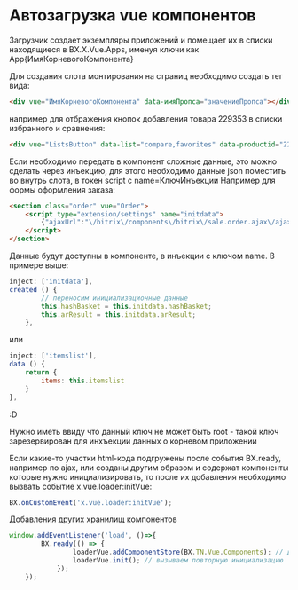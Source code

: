 # Автозагрузка vue компонентов

Загрузчик создает экземпляры приложений и помещает их в списки находящиеся в BX.X.Vue.Apps,
именуя ключи как App{ИмяКорневогоКомпонента}

Для создания слота монтирования на страниц необходимо создать тег вида:
```html
<div vue="ИмяКорневогоКомпонента" data-имяПропса="значениеПропса"></div>
```

например для отбражения кнопок добавления товара 229353 в списки избранного и сравнения:

```html
<div vue="ListsButton" data-list="compare,favorites" data-productid="229353"></div>
```
Если необходимо передать в компонент сложные данные, это можно сделать через инъекцию,
для этого необходимо данные json поместить во внутрь слота, в токен script c name=КлючИнъекции
Например для формы оформления заказа:


```html
<section class="order" vue="Order">
    <script type="extension/settings" name="initdata">
        {"ajaxUrl":"\/bitrix\/components\/bitrix\/sale.order.ajax\/ajax.php","hashBasket":"fda088cce0595233895f37519d3d68c5"}
    </script>
</section>
```

Данные будут доступны в компоненте, в инъекции с ключом name.
В примере выше:
```js
inject: ['initdata'],
created () {
        // переносим инициализационные данные
        this.hashBasket = this.initdata.hashBasket;
        this.arResult = this.initdata.arResult;
    },
```
или
```js
inject: ['itemslist'],
data () {
    return {
        items: this.itemslist
    }
},
```
:D

Нужно иметь ввиду что данный ключ не может быть root - такой ключ зарезервирован для инхъекции данных о корневом приложении

Если какие-то участки html-кода подгружены после события BX.ready, например по ajax,
или созданы другим образом и содержат компоненты которые нужно инициализировать,
то после их добавления необходимо вызвать событие x.vue.loader:initVue:
```js
BX.onCustomEvent('x.vue.loader:initVue');
```

Добавления других хранилищ компонентов
```js
window.addEventListener('load', ()=>{
        BX.ready(() => {
                loaderVue.addComponentStore(BX.TN.Vue.Components); // добавляем новое пространство с компонентами
                loaderVue.init(); // вызываем повторную инициализацию
            });
    });
```